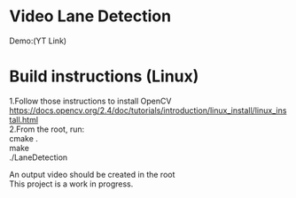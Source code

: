 # Video Lane Detection
Demo:(YT Link)
# Build instructions (Linux)
1.Follow those instructions to install OpenCV  
https://docs.opencv.org/2.4/doc/tutorials/introduction/linux_install/linux_install.html  
2.From the root, run:  
cmake .  
make  
./LaneDetection    

An output video should be created in the root  
This project is a work in progress.
